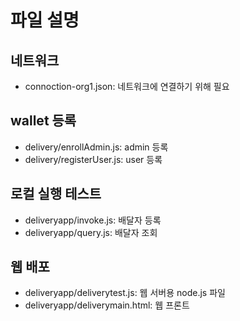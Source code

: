 # 파일 설명

## 네트워크

- connoction-org1.json: 네트워크에 연결하기 위해 필요

## wallet 등록

- delivery/enrollAdmin.js: admin 등록
- delivery/registerUser.js: user 등록

## 로컬 실행 테스트

- deliveryapp/invoke.js: 배달자 등록
- deliveryapp/query.js: 배달자 조회

## 웹 배포

- deliveryapp/deliverytest.js: 웹 서버용 node.js 파일
- deliveryapp/deliverymain.html: 웹 프론트
